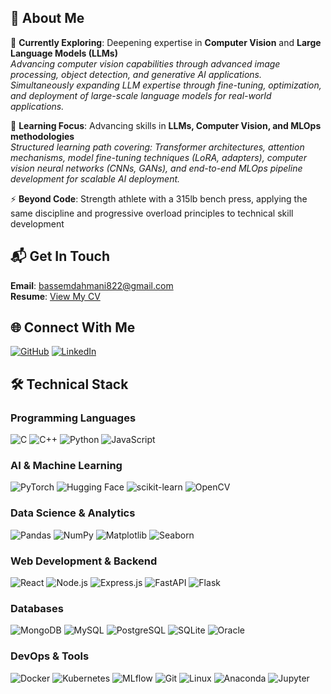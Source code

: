 ## 🚀 About Me

🔭 **Currently Exploring**: Deepening expertise in **Computer Vision** and **Large Language Models (LLMs)**  
*Advancing computer vision capabilities through advanced image processing, object detection, and generative AI applications. Simultaneously expanding LLM expertise through fine-tuning, optimization, and deployment of large-scale language models for real-world applications.*


🌱 **Learning Focus**: Advancing skills in **LLMs, Computer Vision, and MLOps methodologies**  
*Structured learning path covering: Transformer architectures, attention mechanisms, model fine-tuning techniques (LoRA, adapters), computer vision neural networks (CNNs, GANs), and end-to-end MLOps pipeline development for scalable AI deployment.*  


⚡ **Beyond Code**: Strength athlete with a 315lb bench press, applying the same discipline and progressive overload principles to technical skill development

## 📬 Get In Touch

**Email**: bassemdahmani822@gmail.com  
**Resume**: [View My CV](https://drive.google.com/drive/folders/1sewBH1xbPN5PYUirDGE9UPnipImDGrno?usp=drive_link)  

## 🌐 Connect With Me

[![GitHub](https://img.shields.io/badge/GitHub-bassemdahmeni-181717?style=flat&logo=github)](https://github.com/bassemdahmeni)
[![LinkedIn](https://img.shields.io/badge/LinkedIn-Bassem_Dahmani-0077B5?style=flat&logo=linkedin)](https://www.linkedin.com/in/bassem-dahmani-2713662a4)

## 🛠️ Technical Stack

### **Programming Languages**
![C](https://img.shields.io/badge/C-A8B9CC?style=flat&logo=c&logoColor=white)
![C++](https://img.shields.io/badge/C++-00599C?style=flat&logo=c%2B%2B&logoColor=white)
![Python](https://img.shields.io/badge/Python-3776AB?style=flat&logo=python&logoColor=white)
![JavaScript](https://img.shields.io/badge/JavaScript-F7DF1E?style=flat&logo=javascript&logoColor=black)

### **AI & Machine Learning**
![PyTorch](https://img.shields.io/badge/PyTorch-EE4C2C?style=flat&logo=pytorch&logoColor=white)
![Hugging Face](https://img.shields.io/badge/Hugging_Face-FFD21E?style=flat&logo=huggingface&logoColor=black)
![scikit-learn](https://img.shields.io/badge/scikit--learn-F7931E?style=flat&logo=scikit-learn&logoColor=white)
![OpenCV](https://img.shields.io/badge/OpenCV-5C3EE8?style=flat&logo=opencv&logoColor=white)

### **Data Science & Analytics**
![Pandas](https://img.shields.io/badge/Pandas-150458?style=flat&logo=pandas&logoColor=white)
![NumPy](https://img.shields.io/badge/NumPy-013243?style=flat&logo=numpy&logoColor=white)
![Matplotlib](https://img.shields.io/badge/Matplotlib-11557C?style=flat&logo=python&logoColor=white)
![Seaborn](https://img.shields.io/badge/Seaborn-3776AB?style=flat&logo=python&logoColor=white)

### **Web Development & Backend**
![React](https://img.shields.io/badge/React-61DAFB?style=flat&logo=react&logoColor=black)
![Node.js](https://img.shields.io/badge/Node.js-339933?style=flat&logo=nodedotjs&logoColor=white)
![Express.js](https://img.shields.io/badge/Express.js-000000?style=flat&logo=express&logoColor=white)
![FastAPI](https://img.shields.io/badge/FastAPI-009688?style=flat&logo=fastapi&logoColor=white)
![Flask](https://img.shields.io/badge/Flask-000000?style=flat&logo=flask&logoColor=white)

### **Databases**
![MongoDB](https://img.shields.io/badge/MongoDB-47A248?style=flat&logo=mongodb&logoColor=white)
![MySQL](https://img.shields.io/badge/MySQL-4479A1?style=flat&logo=mysql&logoColor=white)
![PostgreSQL](https://img.shields.io/badge/PostgreSQL-4169E1?style=flat&logo=postgresql&logoColor=white)
![SQLite](https://img.shields.io/badge/SQLite-003B57?style=flat&logo=sqlite&logoColor=white)
![Oracle](https://img.shields.io/badge/Oracle-F80000?style=flat&logo=oracle&logoColor=white)

### **DevOps & Tools**
![Docker](https://img.shields.io/badge/Docker-2496ED?style=flat&logo=docker&logoColor=white)
![Kubernetes](https://img.shields.io/badge/Kubernetes-326CE5?style=flat&logo=kubernetes&logoColor=white)
![MLflow](https://img.shields.io/badge/MLflow-0194E2?style=flat&logo=mlflow&logoColor=white)
![Git](https://img.shields.io/badge/Git-F05032?style=flat&logo=git&logoColor=white)
![Linux](https://img.shields.io/badge/Linux-FCC624?style=flat&logo=linux&logoColor=black)
![Anaconda](https://img.shields.io/badge/Anaconda-44A833?style=flat&logo=anaconda&logoColor=white)
![Jupyter](https://img.shields.io/badge/Jupyter-F37626?style=flat&logo=jupyter&logoColor=white)
